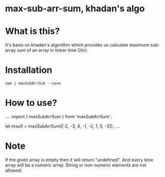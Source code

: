 # max-sub-arr-sum, khadan's algo

# What is this?
It's basis on khadan's algorithm which provides us calculate maximum sub-array sum of an array in linear time O(n).

# Installation
`npm i maxSubArrSum --save`

# How to use?
....
import { maxSubArrSum } from 'maxSubArrSum';

let result = maxSubArrSum([-2, -3, 4, -1, -2, 1, 5, -3]);
....

# Note
If the given array is empty then it will return "undefined".
And every time array will be a numeric array. String or non-numeric elements are not allowed.
